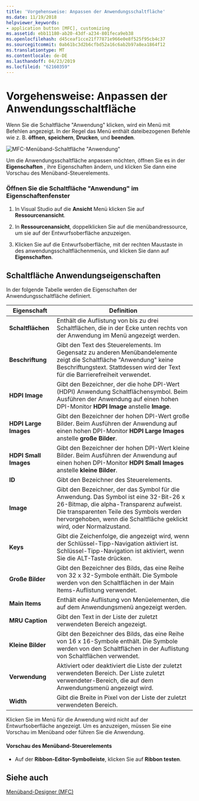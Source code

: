 ```yaml
---
title: 'Vorgehensweise: Anpassen der Anwendungsschaltfläche'
ms.date: 11/19/2018
helpviewer_keywords:
- application button [MFC], customizing
ms.assetid: ebb11180-ab20-43df-a234-801feca9eb38
ms.openlocfilehash: d45ceaf1cce21f77871e966e0e8f525f95cb4c37
ms.sourcegitcommit: 0ab61bc3d2b6cfbd52a16c6ab2b97a8ea1864f12
ms.translationtype: MT
ms.contentlocale: de-DE
ms.lasthandoff: 04/23/2019
ms.locfileid: "62160359"
---
```

# <a name="how-to-customize-the-application-button"></a>Vorgehensweise: Anpassen der Anwendungsschaltfläche

Wenn Sie die Schaltfläche "Anwendung" klicken, wird ein Menü mit Befehlen angezeigt. In der Regel das Menü enthält dateibezogenen Befehle wie z. B. **öffnen**, **speichern**, **Drucken**, und **beenden**.

![MFC-Menüband-Schaltfläche "Anwendung"](../mfc/media/application_button.png "MFC-Menüband-Schaltfläche \"Anwendung\"")

Um die Anwendungsschaltfläche anpassen möchten, öffnen Sie es in der **Eigenschaften** , ihre Eigenschaften ändern, und klicken Sie dann eine Vorschau des Menüband-Steuerelements.

### <a name="to-open-the-application-button-in-the-properties-window"></a>Öffnen Sie die Schaltfläche "Anwendung" im Eigenschaftenfenster

1. In Visual Studio auf die **Ansicht** Menü klicken Sie auf **Ressourcenansicht**.

1. In **Ressourcenansicht**, doppelklicken Sie auf die menübandressource, um sie auf der Entwurfsoberfläche anzuzeigen.

1. Klicken Sie auf die Entwurfsoberfläche, mit der rechten Maustaste in des anwendungsschaltflächenmenüs, und klicken Sie dann auf **Eigenschaften**.

## <a name="application-button-properties"></a>Schaltfläche Anwendungseigenschaften

In der folgende Tabelle werden die Eigenschaften der Anwendungsschaltfläche definiert.

|Eigenschaft|Definition|
|--------------|----------------|
|**Schaltflächen**|Enthält die Auflistung von bis zu drei Schaltflächen, die in der Ecke unten rechts von der Anwendung im Menü angezeigt werden.|
|**Beschriftung**|Gibt den Text des Steuerelements. Im Gegensatz zu anderen Menübandelemente zeigt die Schaltfläche "Anwendung" keine Beschriftungstext. Stattdessen wird der Text für die Barrierefreiheit verwendet.|
|**HDPI Image**|Gibt den Bezeichner, der die hohe DPI-Wert (HDPI) Anwendung Schaltflächensymbol. Beim Ausführen der Anwendung auf einen hohen DPI-Monitor **HDPI Image** anstelle **Image**.|
|**HDPI Large Images**|Gibt den Bezeichner der hohen DPI-Wert große Bilder. Beim Ausführen der Anwendung auf einen hohen DPI-Monitor **HDPI Large Images** anstelle **große Bilder**.|
|**HDPI Small Images**|Gibt den Bezeichner der hohen DPI-Wert kleine Bilder. Beim Ausführen der Anwendung auf einen hohen DPI-Monitor **HDPI Small Images** anstelle **kleine Bilder**.|
|**ID**|Gibt den Bezeichner des Steuerelements.|
|**Image**|Gibt den Bezeichner, der das Symbol für die Anwendung. Das Symbol ist eine 32-Bit-26 x 26-Bitmap, die alpha-Transparenz aufweist. Die transparenten Teile des Symbols werden hervorgehoben, wenn die Schaltfläche geklickt wird, oder Normalzustand.|
|**Keys**|Gibt die Zeichenfolge, die angezeigt wird, wenn der Schlüssel-Tipp-Navigation aktiviert ist. Schlüssel-Tipp-Navigation ist aktiviert, wenn Sie die ALT-Taste drücken.|
|**Große Bilder**|Gibt den Bezeichner des Bilds, das eine Reihe von 32 x 32-Symbole enthält. Die Symbole werden von den Schaltflächen in der Main Items-Auflistung verwendet.|
|**Main Items**|Enthält eine Auflistung von Menüelementen, die auf dem Anwendungsmenü angezeigt werden.|
|**MRU Caption**|Gibt den Text in der Liste der zuletzt verwendeten Bereich angezeigt.|
|**Kleine Bilder**|Gibt den Bezeichner des Bilds, das eine Reihe von 16 x 16-Symbole enthält. Die Symbole werden von den Schaltflächen in der Auflistung von Schaltflächen verwendet.|
|**Verwendung**|Aktiviert oder deaktiviert die Liste der zuletzt verwendeten Bereich. Der Liste zuletzt verwendeter-Bereich, die auf dem Anwendungsmenü angezeigt wird.|
|**Width**|Gibt die Breite in Pixel von der Liste der zuletzt verwendeten Bereich.|

Klicken Sie im Menü für die Anwendung wird nicht auf der Entwurfsoberfläche angezeigt. Um es anzuzeigen, müssen Sie eine Vorschau im Menüband oder führen Sie die Anwendung.

#### <a name="to-preview-the-ribbon-control"></a>Vorschau des Menüband-Steuerelements

- Auf der **Ribbon-Editor-Symbolleiste**, klicken Sie auf **Ribbon testen**.

## <a name="see-also"></a>Siehe auch

[Menüband-Designer (MFC)](../mfc/ribbon-designer-mfc.md)

